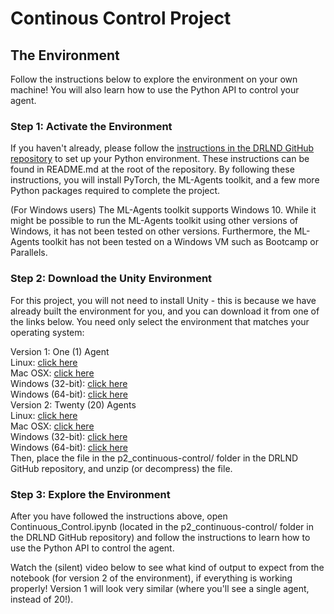 # Continous Control Project

## The Environment
Follow the instructions below to explore the environment on your own machine! You will also learn how to use the Python API to control your agent.

### Step 1: Activate the Environment
If you haven't already, please follow the <a href="https://github.com/udacity/deep-reinforcement-learning#dependencies">instructions in the DRLND GitHub repository</a> to set up your Python environment. These instructions can be found in README.md at the root of the repository. By following these instructions, you will install PyTorch, the ML-Agents toolkit, and a few more Python packages required to complete the project.

(For Windows users) The ML-Agents toolkit supports Windows 10. While it might be possible to run the ML-Agents toolkit using other versions of Windows, it has not been tested on other versions. Furthermore, the ML-Agents toolkit has not been tested on a Windows VM such as Bootcamp or Parallels.

### Step 2: Download the Unity Environment
For this project, you will not need to install Unity - this is because we have already built the environment for you, and you can download it from one of the links below. You need only select the environment that matches your operating system:

Version 1: One (1) Agent
<br/>
Linux: <a href="https://s3-us-west-1.amazonaws.com/udacity-drlnd/P2/Reacher/one_agent/Reacher_Linux.zip">click here</a>
<br/>
Mac OSX: <a href="https://s3-us-west-1.amazonaws.com/udacity-drlnd/P2/Reacher/one_agent/Reacher.app.zip">click here</a>
<br/>
Windows (32-bit): <a href="https://s3-us-west-1.amazonaws.com/udacity-drlnd/P2/Reacher/one_agent/Reacher_Windows_x86.zip">click here</a>
<br/>
Windows (64-bit): <a href="https://s3-us-west-1.amazonaws.com/udacity-drlnd/P2/Reacher/one_agent/Reacher_Windows_x86_64.zip">click here</a>
<br/>
Version 2: Twenty (20) Agents
<br/>
Linux: <a href="https://s3-us-west-1.amazonaws.com/udacity-drlnd/P2/Reacher/Reacher_Linux.zip">click here</a>
<br/>
Mac OSX: <a href="https://s3-us-west-1.amazonaws.com/udacity-drlnd/P2/Reacher/Reacher.app.zip">click here</a>
<br/>
Windows (32-bit): <a href="https://s3-us-west-1.amazonaws.com/udacity-drlnd/P2/Reacher/Reacher_Windows_x86.zip">click here</a> 
<br/>
Windows (64-bit): <a href="https://s3-us-west-1.amazonaws.com/udacity-drlnd/P2/Reacher/Reacher_Windows_x86_64.zip">click here</a> 
<br/>
Then, place the file in the p2_continuous-control/ folder in the DRLND GitHub repository, and unzip (or decompress) the file.

### Step 3: Explore the Environment
After you have followed the instructions above, open Continuous_Control.ipynb (located in the p2_continuous-control/ folder in the DRLND GitHub repository) and follow the instructions to learn how to use the Python API to control the agent.

Watch the (silent) video below to see what kind of output to expect from the notebook (for version 2 of the environment), if everything is working properly! Version 1 will look very similar (where you'll see a single agent, instead of 20!).

